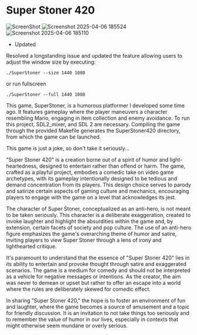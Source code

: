 # Super Stoner 420


![ScreenShot](https://github.com/lostjared/Super.Stoner.420/blob/master/ss420_1.png?raw=true "screenshot")
![Screenshot 2025-04-06 185524](https://github.com/user-attachments/assets/883ddb3c-b8d6-4d72-af30-4cb99372e180)
![Screenshot 2025-04-06 185110](https://github.com/user-attachments/assets/483fbeb9-bf06-450d-97ae-74d678987f1c)


 * Updated


Resolved a longstanding issue and updated the feature allowing users to adjust the window size by executing:

    ./SuperStoner --size 1440 1080

or run fullscreen

    ./SuperStoner --full 1440 1080

This game, SuperStoner, is a humorous platformer I developed some time ago. It features gameplay where the player maneuvers a character resembling Mario, engaging in item collection and enemy avoidance. To run this project, SDL2_mixer, and SDL 2 are necessary. Compiling the game through the provided Makefile generates the SuperStoner420 directory, from which the game can be launched.

This game is just a joke, so don't take it seriously...

"Super Stoner 420" is a creation borne out of a spirit of humor and light-heartedness, designed to entertain rather than offend or harm. The game, crafted as a playful project, embodies a comedic take on video game archetypes, with its gameplay intentionally designed to be tedious and demand concentration from its players. This design choice serves to parody and satirize certain aspects of gaming culture and mechanics, encouraging players to engage with the game on a level that acknowledges its jest.

The character of Super Stoner, conceptualized as an anti-hero, is not meant to be taken seriously. This character is a deliberate exaggeration, created to invoke laughter and highlight the absurdities within the game and, by extension, certain facets of society and pop culture. The use of an anti-hero figure emphasizes the game's overarching theme of humor and satire, inviting players to view Super Stoner through a lens of irony and lighthearted critique.

It's paramount to understand that the essence of "Super Stoner 420" lies in its ability to entertain and provoke thought through satire and exaggerated scenarios. The game is a medium for comedy and should not be interpreted as a vehicle for negative messages or intentions. As the creator, the aim was never to demean or upset but rather to offer an escape into a world where the rules are deliberately skewed for comedic effect.

In sharing "Super Stoner 420," the hope is to foster an environment of fun and laughter, where the game becomes a source of amusement and a topic for friendly discussion. It is an invitation to not take things too seriously and to remember the value of humor in our lives, especially in contexts that might otherwise seem mundane or overly serious.
